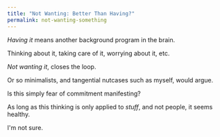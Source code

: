 ```yaml
---
title: "Not Wanting: Better Than Having?"
permalink: not-wanting-something
---
```


*Having it* means another background program in the brain.

Thinking about it, taking care of it, worrying about it, etc.

*Not wanting it*, closes the loop.

Or so minimalists, and tangential nutcases such as myself, would argue.

Is this simply fear of commitment manifesting?

As long as this thinking is only applied to *stuff*, and not people, it seems healthy.

I'm not sure.
